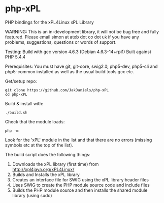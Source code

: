 php-xPL
=======

PHP bindings for the xPL4Linux xPL Library

WARNING: This is an in-development library, it will not be bug free and fully featured. Please email simon at ateb dot co dot uk if you have any problems, suggestions, questions or words of support.

Testing: Build with gcc version 4.6.3 (Debian 4.6.3-14+rpi1) Built against PHP 5.4.4

Prerequisites: You must have git, git-core, swig2.0, php5-dev, php5-cli and php5-common installed as well as the usual build tools gcc etc.

Get/setup repo:

    git clone https://github.com/JakDaniels/php-xPL
    cd php-xPL

Build & install with:

    ./build.sh

Check that the module loads:

    php -m

Look for the 'xPL' module in the list and that there are no errors (missing symbols etc at the top of the list).

The build script does the following things:

1) Downloads the xPL library (first time) from http://xpl4java.org/xPL4Linux/
2) Builds and Installs the xPL library
3) Creates an interface file for SWIG using the xPL library header files
4) Uses SWIG to create the PHP module source code and include files
5) Builds the PHP module source and then installs the shared module library (using sudo)

